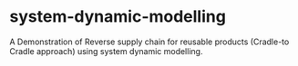 # system-dynamic-modelling
A Demonstration of Reverse supply chain for reusable products (Cradle-to Cradle approach) using system dynamic modelling. 
